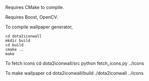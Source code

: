 Requires CMake to compile.

Requires Boost, OpenCV.

To compile wallpaper generator,

	cd dota2iconwall
	mkdir build
	cd build
	cmake ..
	make

To fetch icons
	cd dota2iconwall/src
	python fetch_icons.py ../icons

To make wallpaper
	cd dota2iconwall/build
	./dota2iconwall ../icons